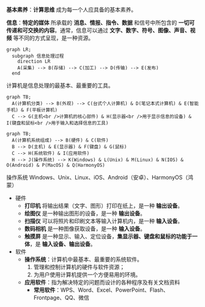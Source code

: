 **基本素养**：**计算思维** 成为每一个人应具备的基本素养。

**信息**：**特定的媒体** 所承载的 **消息、情报、指令、数据** 和信号中所包含的 **一切可传递和可交换的内容**。通常，信息可以通过 **文字、数字、符号、图像、声音、视频** 等不同的方式呈现，是一种资源。

```mermaid
graph LR;
  subgraph 信息处理过程
    direction LR
    A(采集) --> B(存储) --> C(加工) --> D(传输) --> E(发布)
  end
```

计算机是信息处理的最基本、最重要的工具。

```mermaid
graph TB;
  A(计算机分类) --> B(外观) --> C(台式个人计算机) & D(笔记本式计算机) & E(智能手机) & F(平板计算机)
  C --> G(主机<br />计算机的核心部件) & H(显示器<br />用于显示信息的设备) & I(键盘和鼠标<br />用于输入和选择信息的工具)
```

```mermaid
graph TB;
  A(计算机系统组成) --> B(硬件) & C(软件)
  B --> D(主机) & E(显示器) & F(键盘) & G(鼠标)
  C --> H(系统软件) & I(应用软件)
  H --> J(操作系统) --> K(Windows) & L(Unix) & M(Linux) & N(IOS) & O(Android) & P(MacOS) & Q(HarmonyOS)
```

操作系统 Windows、Unix、Linux、iOS、Android（安卓）、HarmonyOS（鸿蒙）

- 硬件
  - **打印机** 将输出结果（文字、图形）打印在纸上，是一种 **输出设备**。
  - **绘图仪** 是一种输出图形的设备，是一种 **输出设备**。
  - **扫描仪** 可以将照片和印刷文本等输入计算机内，是一种 **输入设备**。
  - **数码相机** 是一种图像获取设备，是一种 **输入设备**。
  - **触摸屏** 是一种显示、输入、定位设备，**集显示器、键盘和鼠标的功能于一体**，是 **输入设备、输出设备**。
- 软件
  - **操作系统**：计算机中最基本、最重要的系统软件。
    1. 管理和控制计算机的硬件与软件资源；
    2. 为用户使用计算机提供一个方便易用的环境。
  - **应用软件**：指为解决特定的问题而设计的各种程序及有关文档资料
    - **常用软件**：WPS、Word、Excel、PowerPoint、Flash、Frontpage、QQ、微信

